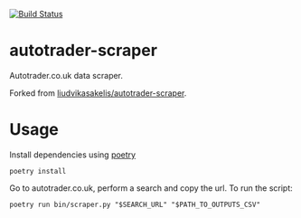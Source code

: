 [![Build Status](https://travis-ci.com/musab-k/autotrader-scraper.svg?branch=master)](https://travis-ci.com/musab-k/autotrader-scraper)

# autotrader-scraper
Autotrader.co.uk data scraper.

Forked from [liudvikasakelis/autotrader-scraper](https://github.com/liudvikasakelis/autotrader-scraper).

# Usage

Install dependencies using [poetry](https://github.com/python-poetry/poetry)
```shell script
poetry install
```

Go to autotrader.co.uk, perform a search and copy the url. To run the script:
```shell script
poetry run bin/scraper.py "$SEARCH_URL" "$PATH_TO_OUTPUTS_CSV"
```
